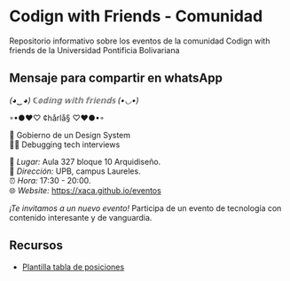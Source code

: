 # Codign with Friends - Comunidad

Repositorio informativo sobre los eventos de la comunidad Codign with friends de la Universidad Pontificia Bolivariana

## Mensaje para compartir en whatsApp

*(◕‿◕) ℂ𝕠𝕕𝕚𝕟𝕘 𝕨𝕚𝕥𝕙 𝕗𝕣𝕚𝕖𝕟𝕕𝕤 (•◡•)*

◦•●❤♡ ¢hårlå§ ♡❤●•◦

🎨 Gobierno de un Design System  
🧙‍♂️ Debugging tech interviews  

📍 *Lugar:* Aula 327 bloque 10 Arquidiseño.  
🏫 *Dirección:* UPB, campus Laureles.  
⏰ *Hora:* 17:30 - 20:00.  
🌐 *Website:* https://xaca.github.io/eventos  

*¡Te invitamos a un nuevo evento!*
Participa de un evento de tecnología con contenido interesante y de vanguardia.

## Recursos

- [Plantilla tabla de posiciones](https://codepen.io/xaca/pen/jbYEJL)
